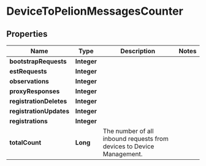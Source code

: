 
# DeviceToPelionMessagesCounter

## Properties
Name | Type | Description | Notes
------------ | ------------- | ------------- | -------------
**bootstrapRequests** | **Integer** |  | 
**estRequests** | **Integer** |  | 
**observations** | **Integer** |  | 
**proxyResponses** | **Integer** |  | 
**registrationDeletes** | **Integer** |  | 
**registrationUpdates** | **Integer** |  | 
**registrations** | **Integer** |  | 
**totalCount** | **Long** | The number of all inbound requests from devices to Device Management. | 



